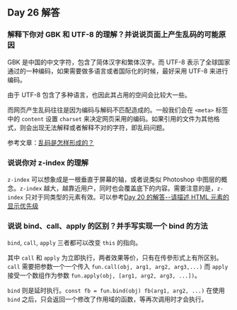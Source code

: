 ## Day 26 解答

### 解释下你对 GBK 和 UTF-8 的理解？并说说页面上产生乱码的可能原因

GBK 是中国的中文字符，包含了简体汉字和繁体汉字。而 UTF-8 表示了全球国家通过的一种编码，如果需要做多语言或者国际化的时候，最好采用 UTF-8 来进行编码。

由于 UTF-8 包含了多种语言，也因此其占用的空间会比较大一些。

而网页产生乱码往往是因为编码与解码不匹配造成的。一般我们会在 `<meta>` 标签中的 `content` 设置 `charset` 来决定网页采用的编码。如果引用的文件为其他格式，则会出现无法解释或者解释不对的字符，即乱码问题。

参考文章：[乱码是怎样形成的？](https://www.zhihu.com/question/22680300)

### 说说你对 z-index 的理解

`z-index` 可以想象成是一根垂直于屏幕的轴，或者说类似 Photoshop 中图层的概念。`z-index` 越大，越靠近用户，同时也会覆盖底下的内容。需要注意的是，`z-index` 只对于同类型的元素有效。可以参考[Day 20 的解答--请描述 HTML 元素的显示优先级](../Day20/Readme.md)

### 说说 bind、call、apply 的区别？并手写实现一个 bind 的方法

`bind`, `call`, `apply` 三者都可以改变 `this` 的指向。

其中 `call` 和 `apply` 为立即执行，两者效果等价，只有在传參形式上有所区别。`call` 需要把参数一个一个传入 `fun.call(obj, arg1, arg2, arg3,...)` 而 `apply` 接受一个数组作为参数 `fun.apply(obj, [arg1, arg2, arg3, ...])`。

`bind` 则是延时执行。`const fb = fun.bind(obj) fb(arg1, arg2, ...)` 在使用 `bind` 之后，只会返回一个修改了作用域的函数，等再次调用时才会执行。
